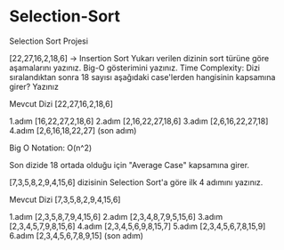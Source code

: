 # Selection-Sort
Selection Sort Projesi

[22,27,16,2,18,6] -> Insertion Sort
Yukarı verilen dizinin sort türüne göre aşamalarını yazınız.
Big-O gösterimini yazınız.
Time Complexity: Dizi sıralandıktan sonra 18 sayısı aşağıdaki case'lerden hangisinin kapsamına girer? Yazınız


  Mevcut Dizi  [22,27,16,2,18,6]
  
  1.adım	[16,22,27,2,18,6]
  2.adım	[2,16,22,27,18,6]
  3.adım	[2,6,16,22,27,18]
  4.adım	[2,6,16,18,22,27] (son adım)
  
  Big O Notation: O(n^2)
  
  Son dizide 18 ortada olduğu için "Average Case" kapsamına girer.





  
[7,3,5,8,2,9,4,15,6] dizisinin Selection Sort'a göre ilk 4 adımını yazınız.


  Mevcut Dizi [7,3,5,8,2,9,4,15,6]

  1.adım	[2,3,5,8,7,9,4,15,6]
  2.adım	[2,3,4,8,7,9,5,15,6]
  3.adım	[2,3,4,5,7,9,8,15,6]
  4.adım	[2,3,4,5,6,9,8,15,7]
  5.adım	[2,3,4,5,6,7,8,15,9]
  6.adım	[2,3,4,5,6,7,8,9,15] (son adım)
